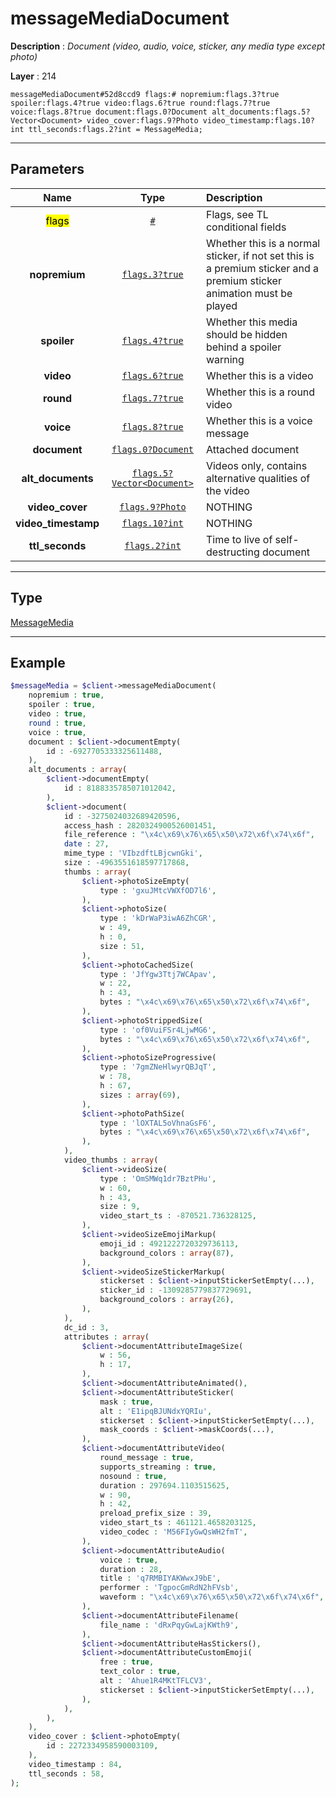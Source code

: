 # messageMediaDocument

**Description** : *Document \(video, audio, voice, sticker, any media type except photo\)*

**Layer** : 214

```tl
messageMediaDocument#52d8ccd9 flags:# nopremium:flags.3?true spoiler:flags.4?true video:flags.6?true round:flags.7?true voice:flags.8?true document:flags.0?Document alt_documents:flags.5?Vector<Document> video_cover:flags.9?Photo video_timestamp:flags.10?int ttl_seconds:flags.2?int = MessageMedia;
```

---

## Parameters

| Name | Type | Description |
| :---: | :---: | :--- |
| <mark>flags</mark> | [`#`](type/#) | Flags, see TL conditional fields |
| **nopremium** | [`flags.3?true`](type/true) | Whether this is a normal sticker, if not set this is a premium sticker and a premium sticker animation must be played |
| **spoiler** | [`flags.4?true`](type/true) | Whether this media should be hidden behind a spoiler warning |
| **video** | [`flags.6?true`](type/true) | Whether this is a video |
| **round** | [`flags.7?true`](type/true) | Whether this is a round video |
| **voice** | [`flags.8?true`](type/true) | Whether this is a voice message |
| **document** | [`flags.0?Document`](type/Document) | Attached document |
| **alt_documents** | [`flags.5?Vector<Document>`](type/Document) | Videos only, contains alternative qualities of the video |
| **video_cover** | [`flags.9?Photo`](type/Photo) | NOTHING |
| **video_timestamp** | [`flags.10?int`](type/int) | NOTHING |
| **ttl_seconds** | [`flags.2?int`](type/int) | Time to live of self-destructing document |

---

## Type

[MessageMedia](type/MessageMedia)

---

## Example

```php
$messageMedia = $client->messageMediaDocument(
	nopremium : true,
	spoiler : true,
	video : true,
	round : true,
	voice : true,
	document : $client->documentEmpty(
		id : -6927705333325611488,
	),
	alt_documents : array(
		$client->documentEmpty(
			id : 8188335785071012042,
		),
		$client->document(
			id : -3275024032689420596,
			access_hash : 2820324900526001451,
			file_reference : "\x4c\x69\x76\x65\x50\x72\x6f\x74\x6f",
			date : 27,
			mime_type : 'VIbzdftLBjcwnGki',
			size : -4963551618597717868,
			thumbs : array(
				$client->photoSizeEmpty(
					type : 'gxuJMtcVWXfOD7l6',
				),
				$client->photoSize(
					type : 'kDrWaP3iwA6ZhCGR',
					w : 49,
					h : 0,
					size : 51,
				),
				$client->photoCachedSize(
					type : 'JfYgw3Ttj7WCApav',
					w : 22,
					h : 43,
					bytes : "\x4c\x69\x76\x65\x50\x72\x6f\x74\x6f",
				),
				$client->photoStrippedSize(
					type : 'of0VuiFSr4LjwMG6',
					bytes : "\x4c\x69\x76\x65\x50\x72\x6f\x74\x6f",
				),
				$client->photoSizeProgressive(
					type : '7gmZNeHlwyrQBJqT',
					w : 78,
					h : 67,
					sizes : array(69),
				),
				$client->photoPathSize(
					type : 'lOXTAL5oVhnaGsF6',
					bytes : "\x4c\x69\x76\x65\x50\x72\x6f\x74\x6f",
				),
			),
			video_thumbs : array(
				$client->videoSize(
					type : 'OmSMWq1dr7BztPHu',
					w : 60,
					h : 43,
					size : 9,
					video_start_ts : -870521.736328125,
				),
				$client->videoSizeEmojiMarkup(
					emoji_id : 4921222720329736113,
					background_colors : array(87),
				),
				$client->videoSizeStickerMarkup(
					stickerset : $client->inputStickerSetEmpty(...),
					sticker_id : -1309285779837729691,
					background_colors : array(26),
				),
			),
			dc_id : 3,
			attributes : array(
				$client->documentAttributeImageSize(
					w : 56,
					h : 17,
				),
				$client->documentAttributeAnimated(),
				$client->documentAttributeSticker(
					mask : true,
					alt : 'E1ipqBJUNdxYQRIu',
					stickerset : $client->inputStickerSetEmpty(...),
					mask_coords : $client->maskCoords(...),
				),
				$client->documentAttributeVideo(
					round_message : true,
					supports_streaming : true,
					nosound : true,
					duration : 297694.1103515625,
					w : 90,
					h : 42,
					preload_prefix_size : 39,
					video_start_ts : 461121.4658203125,
					video_codec : 'M56FIyGwQsWH2fmT',
				),
				$client->documentAttributeAudio(
					voice : true,
					duration : 28,
					title : 'q7RMBIYAKWwxJ9bE',
					performer : 'TgpocGmRdN2hFVsb',
					waveform : "\x4c\x69\x76\x65\x50\x72\x6f\x74\x6f",
				),
				$client->documentAttributeFilename(
					file_name : 'dRxPqyGwLajKWth9',
				),
				$client->documentAttributeHasStickers(),
				$client->documentAttributeCustomEmoji(
					free : true,
					text_color : true,
					alt : 'Ahue1R4MKtTFLCV3',
					stickerset : $client->inputStickerSetEmpty(...),
				),
			),
		),
	),
	video_cover : $client->photoEmpty(
		id : 2272334958590003109,
	),
	video_timestamp : 84,
	ttl_seconds : 58,
);
```